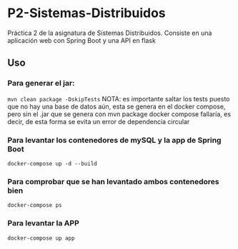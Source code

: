 # P2-Sistemas-Distribuidos
 Práctica 2 de la asignatura de Sistemas Distribuidos. Consiste en una aplicación web con Spring Boot y una API en flask

## Uso
### Para generar el jar:
`mvn clean package -DskipTests`
NOTA: es importante saltar los tests puesto que no hay una base de datos aún, esta se genera en el docker compose, pero sin el .jar que se genera con mvn package docker compose fallaría, es decir, de esta forma se evita un error de dependencia circular

### Para levantar los contenedores de mySQL y la app de Spring Boot
`docker-compose up -d --build`

### Para comprobar que se han levantado ambos contenedores bien
`docker-compose ps`

### Para levantar la APP
`docker-compose up app`